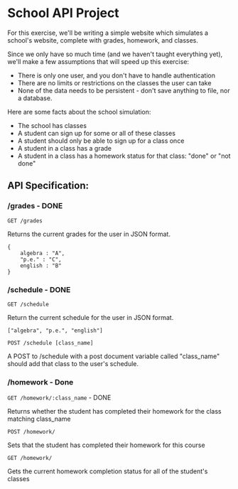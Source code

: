 # School API Project

For this exercise, we'll be writing a simple website which simulates a school's website, complete with grades, homework, and classes.

Since we only have so much time (and we haven't taught everything yet), we'll make a few assumptions that will speed up this exercise:
* There is only one user, and you don't have to handle authentication
* There are no limits or restrictions on the classes the user can take
* None of the data needs to be persistent - don't save anything to file, nor a database.

Here are some facts about the school simulation:
* The school has classes
* A student can sign up for some or all of these classes
* A student should only be able to sign up for a class once
* A student in a class has a grade
* A student in a class has a homework status for that class: "done" or "not done"

## API Specification:

### /grades - DONE

```GET /grades```

Returns the current grades for the user in JSON format.

```
{
    algebra : "A",
    "p.e." : "C",
    english : "B"
}
```
### /schedule - DONE

```GET /schedule```

Return the current schedule for the user in JSON format.

```["algebra", "p.e.", "english"]```


```POST /schedule [class_name]```

A POST to /schedule with a post document variable called "class_name" should add that class to the user's schedule.

### /homework - Done

```GET /homework/:class_name``` - DONE

Returns whether the student has completed their homework for the class matching class_name

```POST /homework/```

Sets that the student has completed their homework for this course

```GET /homework/```

Gets the current homework completion status for all of the student's classes
